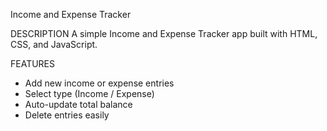  Income and Expense Tracker

DESCRIPTION
A simple Income and Expense Tracker app built with HTML, CSS, and JavaScript.

 FEATURES
- Add new income or expense entries
- Select type (Income / Expense)
- Auto-update total balance
- Delete entries easily

  
